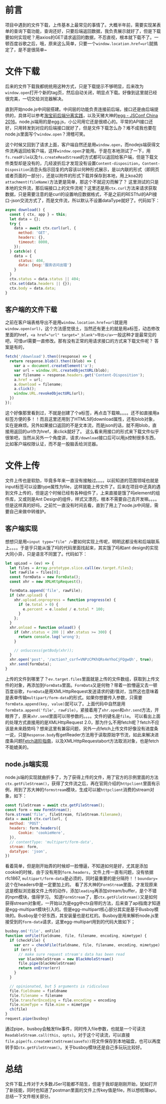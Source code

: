 # 前言
项目中遇到的文件下载，上传基本上最常见的事情了。大概半年前，需要实现某表单的查询下载功能，查询还好，只要后端返回数据，我负责展示就好了，但是下载要如何实现呢？用axios的GET请求返回的数据，不忍直视，根本就下载不了。一顿百度谷歌之后，哦，原来这么简单，只要一个`window.location.href=url`就搞定了，是不是很简单~

# 文件下载
后来的文件下载我都统统用这种方式，只是下载提示不够明显，后来改为`window.open`打开个新的tag页，然后自动关闭，明显点下载。好像到这里就已经很完美，一切交给浏览器解决。

直到开始node.js中间层搭建。中间层的功能负责连接前后端，接口还是由后端提供的，具体可以参考[淘宝前后端分离实践](http://2014.jsconf.cn/slides/herman-taobaoweb/index.html#/)，以及天猪大神的[egg - JSConf China 2016](https://github.com/atian25/blog/blob/master/assets/files/egg%20-%20JSConf%20China%202016.pdf)。node.js端用的是egg.js，小公司用它还是很顺心的。平常的API接口还好，只用转发到对应的后端接口就好了，但是文件下载怎么办？难不成我也要在node.js里面写个`window.open`？滑稽可笑。

这个时候又回到了请求上面，客户端自然还是用`window.open`，而nodejs端获得文件流再返回给客户端，这样`window.open`才能用。于是在本地测试了一下，用`fs.readFile`以及`fs.createReadStream`的方式都可以返回给客户端，但是下载文件类型却是没有的，几经波折后才发现没有设置`Content-disposition`，`Content-Disposition`消息头指示回复的内容该以何种形式展示，是以内联的形式（即网页或者页面的一部分），还是以附件的形式下载并保存到本地，用上koa2的`attachment(fileName)`方法更是简单，那这个不就迎刃而解了？
这里测试的只是本地的文件流，那后端接口上的文件流呢？这里还是用`ctx.curl`方法来请求获取数据，只是需要注意的是curl的设置响应数据格式，不是之前的RESTful的API接口-json交流方式了，而是文件流，所以默认不设置dataType就好了。代码如下：
```javascript
async download() {
  const { ctx, app } = this;
  let data = {};
  try {
    data = await ctx.curl(url, {
      method: 'GET',
      headers: {},
      timeout: 8000,
    });
  } catch(e) {
    data = {
      status: 404,
      data: {msg:'服务访问出错'}
    }
  }    
  ctx.status = data.status || 404;
  ctx.set(data.headers || {});
  ctx.body = data.data;
}
```

## 客户端的文件下载
之前在客户端表格导出不是用`window.location.href=url`就是用`window.open(url)`，这个方法感觉很土，当然还有更土的就是用a标签，动态修改里面的href，`<a href="url" target="_blank">导出</a>`一般这种才是最常见的吧，可惜url需要一直修改。那有没有正常的用请求接口的方式来下载文件呢？
答案是有的，
```javascript
fetch('/download').then((response) => { 
  return response.blob().then((blob) => {
    var a = document.createElement('a');
    var url = window.URL.createObjectURL(blob);
    var filename = response.headers.get('Content-Disposition');
    a.href = url;
    a.download = filename;
    a.click();
    window.URL.revokeObjectURL(url);       
  })
});
```
这个好像那里看到过，不就是创建了个a标签，再点击下载嘛。。。。还不如直接用a标签方便的多！！而且这里还用到了HTML5的download属性，还有blob对象，实在是麻烦。另外如果接口返回的不是文本流，而是json的话，就不用blob，直接用返回的url作为href，来click就好了。
这么看来用接口的形式来下载文件似乎很笨吧，当然从另外一个角度讲，请求`/download`接口后可以用js控制很多东西，比如客户端权限认证，而不是一股脑丢给浏览器。

# 文件上传
文件上传也是软肋，毕竟多年来一直没有接触过。。。。以前知道的范围领域也就是input标签可以设置type属性为file，这样就能上传文件了。后来在项目中还真的遇到文件上传的，但是这个时候已经有各种组件了，上来直接是饿了吗element的组件库，又或则是Ant Design的组件，样式又漂亮，根本不需要自己去开发嘛。。。。但是这样真的好吗，之前忙一直没有时间去看，直到了用上了node.js中间层，需要自己来做中转维护。

## 客户端实现
想想只是用`<input type="file" />`要如何实现上传呢，明明这都没有和后端联系上。。。。于是乎只能从饿了吗的代码里面找起来，其实饿了吗和ant design的实现大同小异，只是语言不同罢了。代码如下：
```javascript
let upLoad = (ev) => {
  let files = Array.prototype.slice.call(ev.target.files);
  let rawFile = files[0];
  const formData = new FormData();
  const xhr = new XMLHttpRequest();

  formData.append('file', rawFile);
  if (xhr.upload) {
    xhr.upload.onprogress = function progress(e) {
      if (e.total > 0) {
        e.percent = e.loaded / e.total * 100;
      }
    };
  }
  xhr.onload = function onload() {
    if (xhr.status < 200 || xhr.status >= 300) {
      return console.log('wrong');
    }

    // onSuccess(getBody(xhr));
  }
  xhr.open('post', '/action?_csrf=VNPzCPKhQRs4eYhoCjFQgwQh', true);  
  xhr.send(formData);
}
```
上传的文件到哪里了？`ev.target.files`里面就是上传的文件数组，获取到上传文件的对象，再添加到`FormData`里面。`FormData`又是何物？带着一脸懵逼又去一顿百度谷歌，`FormData`是用XMLHttpRequest发送请求的键/值对，当然这也意味着是表单传输`multipart/form-data`的形式。如果你想要传入参数，只需要`formData.append(key, value)`就可以了。上面代码中自然是用`formData.append('file', rawFile)`，紧接着用了`xhr.open`和`xhr.send`方法，开眼界了，原来`xhr.send`里面可以带参数的。。。。文件的键名是`file`。
可以看出上面的处理方式直接用的是XMLHttpRequest 2.0，那为什么不用fetch呢？fetch不应该是未来趋势吗？想来这里有兼容问题，另外一点fetch上传文件好像没有进度条一说，只是`Response.body`有getReader方法用于读取原始字节流，如此来解决进度条问题[Fetch进阶指南](http://louiszhai.github.io/2016/11/02/fetch/#progress)，以及XMLHttpRequestabort方法取消对象，也是fetch不能媲美的。

## node.js端实现
node.js端的实现就曲折多了，为了获得上传的文件，用了官方的示例里面的方法`ctx.getFileStream()`，获得了文件流之后，再在官网介绍的`httpclient`里面有示例，用到了苏大神的`formstream`模块，生成可以被`httpclient`消费的stream对象，如下：
```javascript
const fileStream = await ctx.getFileStream();
const form = new FormStream();
form.stream('file', fileStream, fileStream.filename);
data = await ctx.curl(url, {
  method: 'POST',
  headers: form.headers({
      Cookie: 'cookieHere',
  }),
  // contentType: 'multipart/form-data',
  stream: form,
  dataType: 'json',
}) 
```
看着简单，但是刚开始弄的时候却一脸懵逼，不知道如何是好，尤其是添加cookie的时候，由于没有用到`form.headers`，文件上传一直有问题，没有依据rfc1867, `multipart/form-data`是必须的，同时最重要的是分隔符！！`boundary=`这个在headers中是一定要加上的。
看了苏大神的`FormStream`里面，才发现原来这是模拟浏览器文件上传的动作，添加`leading`再添加stream/buffer，是个不错的npm模块，值得学习。
知道`FormStream`了，那`ctx.getFileStream()`又是如何获得stream对象呢，一开始以为是egg中ctx自带的方法，后来查了api指南才知道是egg-multipart模块引入的。但是egg-multipart核心部分其实是基于Busboy模块的。Busboy是个好东西，其安装量也是杠杠的。Busboy是用来解析node.js里接受到的`form-data`请求，这里egg-multipart用到的代码大致如下；
```javascript
busboy.on('file', onFile)
function onFile(fieldname, file, filename, encoding, mimetype) {
  if (checkFile) {
    var err = checkFile(fieldname, file, filename, encoding, mimetype)
    if (err) {
      // make sure request stream's data has been read
      var blackHoleStream = new BlackHoleStream()
      file.pipe(blackHoleStream)
      return onError(err)
    }
  }

  // opinionated, but 5 arguments is ridiculous
  file.fieldname = fieldname
  file.filename = filename
  file.transferEncoding = file.encoding = encoding
  file.mimeType = file.mime = mimetype
  ch(file)
}
request.pipe(busboy)
```
通过pipe，busboy会触发file事件，同时传入file参数，也就是一个可读流`ReadableStream.call(this, opts)`。对于这个可读流，可以直接`file.pipe(fs.createWriteStream(saveTo))`将文件保存到本地磁盘，也可以再度转手如`ctx.getFileStream()`。关于busboy模块还是自己多玩玩比较好。

# 总结
文件下载上传对于大多数JSer可能都不陌生，但是于我却是刚刚开始，犹如打开了新技能，同时也知道了postman里面的文件上传key值是file，所以想梳理api，总结一下文件相关部分。

